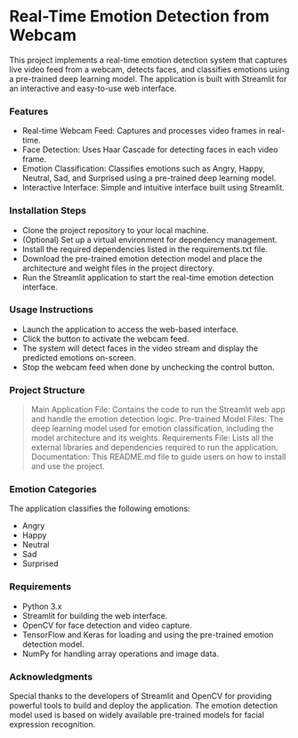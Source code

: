 # Real-Time Emotion Detection from Webcam
This project implements a real-time emotion detection system that captures live video feed from a webcam, detects faces, and classifies emotions using a pre-trained deep learning model. The application is built with Streamlit for an interactive and easy-to-use web interface.

### Features
- Real-time Webcam Feed: Captures and processes video frames in real-time.
- Face Detection: Uses Haar Cascade for detecting faces in each video frame.
- Emotion Classification: Classifies emotions such as Angry, Happy, Neutral, Sad, and Surprised using a pre-trained deep learning model.
- Interactive Interface: Simple and intuitive interface built using Streamlit.

### Installation Steps
- Clone the project repository to your local machine.
- (Optional) Set up a virtual environment for dependency management.
- Install the required dependencies listed in the requirements.txt file.
- Download the pre-trained emotion detection model and place the architecture and weight files in the project directory.
- Run the Streamlit application to start the real-time emotion detection interface.
### Usage Instructions
- Launch the application to access the web-based interface.
- Click the button to activate the webcam feed.
- The system will detect faces in the video stream and display the predicted emotions on-screen.
- Stop the webcam feed when done by unchecking the control button.
### Project Structure
> Main Application File: Contains the code to run the Streamlit web app and handle the emotion detection logic.
> Pre-trained Model Files: The deep learning model used for emotion classification, including the model architecture and its weights.
> Requirements File: Lists all the external libraries and dependencies required to run the application.
> Documentation: This README.md file to guide users on how to install and use the project.

### Emotion Categories
The application classifies the following emotions:

- Angry
- Happy
- Neutral
- Sad
- Surprised
  
### Requirements
- Python 3.x
- Streamlit for building the web interface.
- OpenCV for face detection and video capture.
- TensorFlow and Keras for loading and using the pre-trained emotion detection model.
- NumPy for handling array operations and image data.
### Acknowledgments
Special thanks to the developers of Streamlit and OpenCV for providing powerful tools to build and deploy the application.
The emotion detection model used is based on widely available pre-trained models for facial expression recognition.
